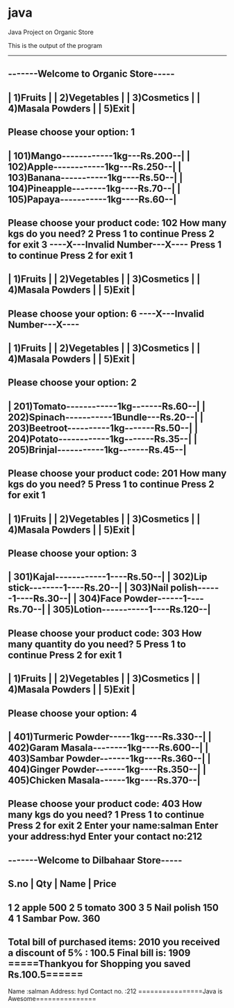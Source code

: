 # java
Java Project on Organic Store

This is the output of the program

--------------------------------------
-------Welcome to Organic Store-----
--------------------------------------
|         1)Fruits                   |
|         2)Vegetables               |
|         3)Cosmetics                |
|         4)Masala Powders           |
|         5)Exit                     |
--------------------------------------
Please choose your option:
1
--------------------------------------
|   101)Mango------------1kg---Rs.200--|
|   102)Apple------------1kg---Rs.250--|
|   103)Banana-----------1kg----Rs.50--|
|   104)Pineapple--------1kg----Rs.70--|
|   105)Papaya-----------1kg----Rs.60--|
--------------------------------------
Please choose your product code:
102
How many kgs do you need?
2
Press 1 to continue
Press 2 for exit
3
----X---Invalid Number---X----
Press 1 to continue
Press 2 for exit
1
--------------------------------------
|         1)Fruits                   |
|         2)Vegetables               |
|         3)Cosmetics                |
|         4)Masala Powders           |
|         5)Exit                     |
--------------------------------------
Please choose your option:
6
----X---Invalid Number---X----
--------------------------------------
|         1)Fruits                   |
|         2)Vegetables               |
|         3)Cosmetics                |
|         4)Masala Powders           |
|         5)Exit                     |
--------------------------------------
Please choose your option:
2
--------------------------------------
|   201)Tomato------------1kg-------Rs.60--|
|   202)Spinach-----------1Bundle---Rs.20--|
|   203)Beetroot----------1kg-------Rs.50--|
|   204)Potato------------1kg-------Rs.35--|
|   205)Brinjal-----------1kg-------Rs.45--|
--------------------------------------
Please choose your product code:
201
How many kgs do you need?
5
Press 1 to continue
Press 2 for exit
1
--------------------------------------
|         1)Fruits                   |
|         2)Vegetables               |
|         3)Cosmetics                |
|         4)Masala Powders           |
|         5)Exit                     |
--------------------------------------
Please choose your option:
3
--------------------------------------
|   301)Kajal------------1----Rs.50--|
|   302)Lip stick--------1----Rs.20--|
|   303)Nail polish------1----Rs.30--|
|   304)Face Powder------1----Rs.70--|
|   305)Lotion-----------1----Rs.120--|
--------------------------------------
Please choose your product code:
303
How many quantity do you need?
5
Press 1 to continue
Press 2 for exit
1
--------------------------------------
|         1)Fruits                   |
|         2)Vegetables               |
|         3)Cosmetics                |
|         4)Masala Powders           |
|         5)Exit                     |
--------------------------------------
Please choose your option:
4
--------------------------------------
|   401)Turmeric Powder-----1kg----Rs.330--|
|   402)Garam Masala--------1kg----Rs.600--|
|   403)Sambar Powder-------1kg----Rs.360--|
|   404)Ginger Powder-------1kg----Rs.350--|
|   405)Chicken Masala------1kg----Rs.370--|
--------------------------------------
Please choose your product code:
403
How many kgs do you need?
1
Press 1 to continue
Press 2 for exit
2
Enter your name:salman
Enter your address:hyd
Enter your contact no:212
--------------------------------------
-------Welcome to Dilbahaar Store-----
---------------------------------------
S.no   |   Qty  | Name                | Price
-----------------------------------------------
1          2      apple                  500
2          5      tomato                 300
3          5      Nail polish            150
4          1      Sambar Pow.            360
------------------------------------------
Total bill of purchased items:      2010
you received a discount of 5% : 100.5
Final bill is:                      1909
=====Thankyou for Shopping you saved Rs.100.5======
------------------------------------------------
Name :salman
Address: hyd
Contact no. :212
================Java is Awesome===============

